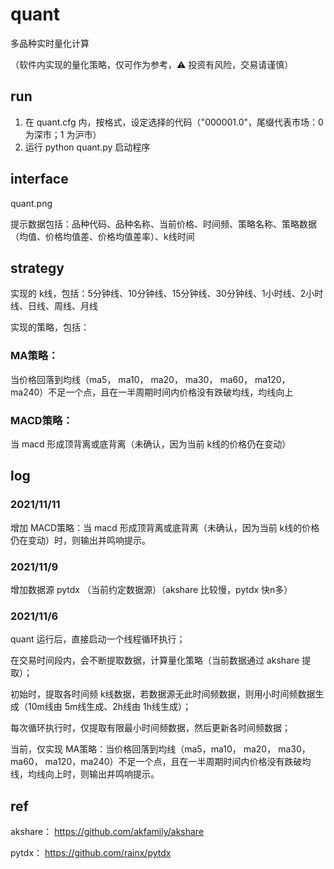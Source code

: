 # quant

多品种实时量化计算

（软件内实现的量化策略，仅可作为参考，:warning: 投资有风险，交易请谨慎）

## run

1. 在 quant.cfg 内，按格式，设定选择的代码（"000001.0"，尾缀代表市场：0 为深市；1 为沪市）
2. 运行 python quant.py 启动程序

## interface

quant.png

提示数据包括：品种代码、品种名称、当前价格、时间频、策略名称、策略数据（均值、价格均值差、价格均值差率）、k线时间

## strategy

实现的 k线，包括：5分钟线、10分钟线、15分钟线、30分钟线、1小时线、2小时线、日线、周线、月线

实现的策略，包括：

### MA策略：

当价格回落到均线（ma5， ma10， ma20， ma30， ma60， ma120， ma240）不足一个点，且在一半周期时间内价格没有跌破均线，均线向上

### MACD策略：

当 macd 形成顶背离或底背离（未确认，因为当前 k线的价格仍在变动）

## log

### 2021/11/11

增加 MACD策略：当 macd 形成顶背离或底背离（未确认，因为当前 k线的价格仍在变动）时，则输出并鸣响提示。

### 2021/11/9

增加数据源 pytdx （当前约定数据源）（akshare 比较慢，pytdx 快n多）

### 2021/11/6

quant 运行后，直接启动一个线程循环执行；

在交易时间段内，会不断提取数据，计算量化策略（当前数据通过 akshare 提取）；

初始时，提取各时间频 k线数据，若数据源无此时间频数据，则用小时间频数据生成（10m线由 5m线生成、2h线由 1h线生成）；

每次循环执行时，仅提取有限最小时间频数据，然后更新各时间频数据；

当前，仅实现 MA策略：当价格回落到均线（ma5，ma10， ma20， ma30， ma60， ma120，ma240）不足一个点，且在一半周期时间内价格没有跌破均线，均线向上时，则输出并鸣响提示。

## ref

akshare： https://github.com/akfamily/akshare

pytdx： https://github.com/rainx/pytdx
